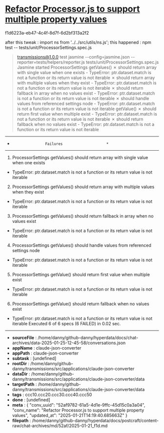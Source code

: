 # [Refactor Processor.js to support multiple property values](https://claude.ai/chat/52af9782-61a5-4d1e-9ffc-45d15c0a3a04)

f1d6223a-eb47-4c4f-8d7f-6d2bf313a2f2

after this tweak :
import ns from '../../src/utils/ns.js';
this happened :
npm test -- tests/unit/ProcessorSettings.spec.js
> transmissions@1.0.0 test
> jasmine --config=jasmine.json --reporter=tests/helpers/reporter.js tests/unit/ProcessorSettings.spec.js
Jasmine started
  ProcessorSettings
    getValues()
      ✗ should return array with single value when one exists
        - TypeError: ptr.dataset.match is not a function or its return value is not iterable
      ✗ should return array with multiple values when they exist
        - TypeError: ptr.dataset.match is not a function or its return value is not iterable
      ✗ should return fallback in array when no values exist
        - TypeError: ptr.dataset.match is not a function or its return value is not iterable
      ✗ should handle values from referenced settings node
        - TypeError: ptr.dataset.match is not a function or its return value is not iterable
    getValue()
      ✗ should return first value when multiple exist
        - TypeError: ptr.dataset.match is not a function or its return value is not iterable
      ✗ should return fallback when no values exist
        - TypeError: ptr.dataset.match is not a function or its return value is not iterable
**************************************************
*                    Failures                    *
**************************************************
1) ProcessorSettings getValues() should return array with single value when one exists
  - TypeError: ptr.dataset.match is not a function or its return value is not iterable
2) ProcessorSettings getValues() should return array with multiple values when they exist
  - TypeError: ptr.dataset.match is not a function or its return value is not iterable
3) ProcessorSettings getValues() should return fallback in array when no values exist
  - TypeError: ptr.dataset.match is not a function or its return value is not iterable
4) ProcessorSettings getValues() should handle values from referenced settings node
  - TypeError: ptr.dataset.match is not a function or its return value is not iterable
5) ProcessorSettings getValue() should return first value when multiple exist
  - TypeError: ptr.dataset.match is not a function or its return value is not iterable
6) ProcessorSettings getValue() should return fallback when no values exist
  - TypeError: ptr.dataset.match is not a function or its return value is not iterable
Executed 6 of 6 specs (6 FAILED) in 0.02 sec.

---

* **sourceFile** : /home/danny/github-danny/hyperdata/docs/chat-archives/data-2025-01-25-12-45-58/conversations.json
* **appName** : claude-json-converter
* **appPath** : claude-json-converter
* **subtask** : [undefined]
* **rootDir** : /home/danny/github-danny/transmissions/src/applications/claude-json-converter
* **dataDir** : /home/danny/github-danny/transmissions/src/applications/claude-json-converter/data
* **targetPath** : /home/danny/github-danny/transmissions/src/applications/claude-json-converter/data
* **tags** : ccc10.ccc20.ccc30.ccc40.ccc50
* **done** : [undefined]
* **meta** : {
  "conv_uuid": "52af9782-61a5-4d1e-9ffc-45d15c0a3a04",
  "conv_name": "Refactor Processor.js to support multiple property values",
  "updated_at": "2025-01-21T14:19:40.685663Z"
}
* **filepath** : /home/danny/github-danny/hyperdata/docs/postcraft/content-raw/chat-archives/md/52af/2025-01-21_f1d.md